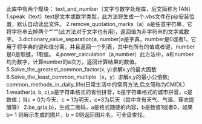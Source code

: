 此库中有两个模块：
    text_and_number（文字与数字处理库，后文简称为TAN）
        1.speak（text）text是文本或数字类型，此方法将生成一个.vbs文件在pip安装位置，默认自动读出文件。
        2.remove_quotation_marks（a）a是任意字符串，它将字符串去掉两个“""”(此方法对于文字也有用)，返回值为非字符串的文字或数字。
        3.dictionary_value_separation(a, number)a是字典，number是0或者1，它用于将字典的键和值分离，并且返回一个列表，其中有所有的值或者键，number是0是取键，1取值。
        4.power_calculation（a,number）此方法中，a和number均为数字，计算number的a次方，返回计算结果的数值。
        5.Solve_the_greatest_common_factor(x, y)求解x,y的最大因数6.Solve_the_least_common_multiple（x，y）求解x,y的最小公倍数;
    common_methods_in_daily_life(日常生活中的常用方法,后文简称为CMIDL)
        1.weather(a, b, c),a是字符串格式的省份拼音，b是字符串格式的城市拼音，c是数值；当c = 0为今天，c = 1为明天，c=3为后天（其中含有天气、气温、穿衣提醒等）
        2.be_qr(a,b)，生成二维码，a是格式随便的内容，b是数值1或者0，如果b= 1 则展示生成的图片，b = 0则返回图片名，可全盘查找。